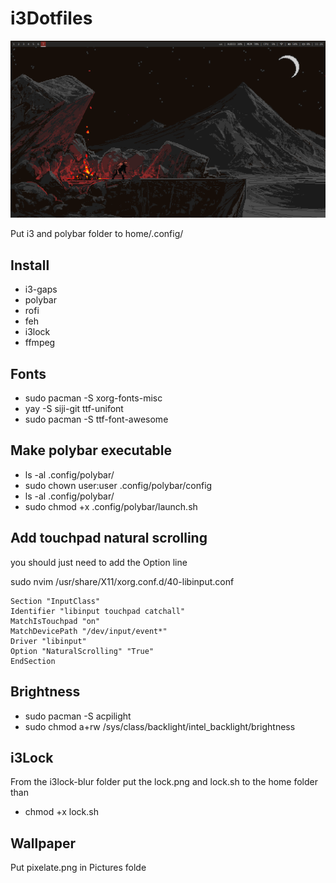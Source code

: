 # i3Dotfiles

![My rice](rice.png)

Put i3 and polybar folder to home/.config/

## Install
- i3-gaps
- polybar
- rofi
- feh
- i3lock
- ffmpeg

## Fonts
- sudo pacman -S xorg-fonts-misc
- yay -S siji-git ttf-unifont
- sudo pacman -S ttf-font-awesome
 
## Make polybar executable
- ls -al .config/polybar/
- sudo chown user:user .config/polybar/config
- ls -al .config/polybar/
- sudo chmod +x .config/polybar/launch.sh

## Add touchpad natural scrolling

you should just need to add the Option line

sudo nvim /usr/share/X11/xorg.conf.d/40-libinput.conf

    Section "InputClass"
    Identifier "libinput touchpad catchall"
    MatchIsTouchpad "on" 
    MatchDevicePath "/dev/input/event*" 
    Driver "libinput"
    Option "NaturalScrolling" "True" 
    EndSection
    
## Brightness
- sudo pacman -S acpilight
- sudo chmod a+rw /sys/class/backlight/intel_backlight/brightness


## i3Lock

From the i3lock-blur folder put the lock.png and lock.sh to the home folder than
- chmod +x lock.sh

## Wallpaper
Put pixelate.png in Pictures folde

